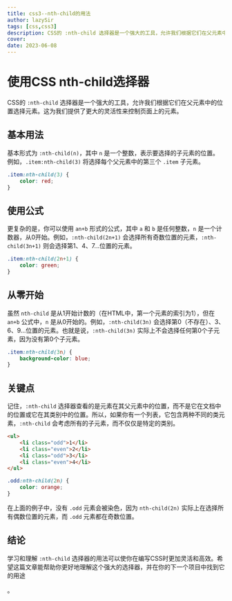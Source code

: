```yaml
---
title: css3--nth-child的用法
author: lazySir
tags: [css,css3]
description: CSS的 :nth-child 选择器是一个强大的工具，允许我们根据它们在父元素中的位置选择元素。这为我们提供了更大的灵活性来控制页面上的元素。
cover: 
date: 2023-06-08
---
```


# 使用CSS nth-child选择器

CSS的 `:nth-child` 选择器是一个强大的工具，允许我们根据它们在父元素中的位置选择元素。这为我们提供了更大的灵活性来控制页面上的元素。

## 基本用法

基本形式为 `:nth-child(n)`，其中 `n` 是一个整数，表示要选择的子元素的位置。例如，`.item:nth-child(3)` 将选择每个父元素中的第三个 `.item` 子元素。

```css
.item:nth-child(3) {
    color: red;
}
```

## 使用公式

更复杂的是，你可以使用 `an+b` 形式的公式，其中 `a` 和 `b` 是任何整数，`n` 是一个计数器，从0开始。例如，`:nth-child(2n+1)` 会选择所有奇数位置的元素，`:nth-child(3n+1)` 则会选择第1、4、7...位置的元素。

```css
.item:nth-child(2n+1) {
    color: green;
}
```

## 从零开始

虽然 `nth-child` 是从1开始计数的（在HTML中，第一个元素的索引为1），但在 `an+b` 公式中，`n` 是从0开始的。例如，`:nth-child(3n)` 会选择第0（不存在）、3、6、9...位置的元素。也就是说，`:nth-child(3n)` 实际上不会选择任何第0个子元素，因为没有第0个子元素。

```css
.item:nth-child(3n) {
    background-color: blue;
}
```

## 关键点

记住，`:nth-child` 选择器查看的是元素在其父元素中的位置，而不是它在文档中的位置或它在其类别中的位置。所以，如果你有一个列表，它包含两种不同的类元素，`:nth-child` 会考虑所有的子元素，而不仅仅是特定的类别。

```html
<ul>
    <li class="odd">1</li>
    <li class="even">2</li>
    <li class="odd">3</li>
    <li class="even">4</li>
</ul>
```

```css
.odd:nth-child(2n) {
    color: orange;
}
```
在上面的例子中，没有 `.odd` 元素会被染色，因为 `nth-child(2n)` 实际上在选择所有偶数位置的元素，而 `.odd` 元素都在奇数位置。

## 结论

学习和理解 `:nth-child` 选择器的用法可以使你在编写CSS时更加灵活和高效。希望这篇文章能帮助你更好地理解这个强大的选择器，并在你的下一个项目中找到它的用途

。